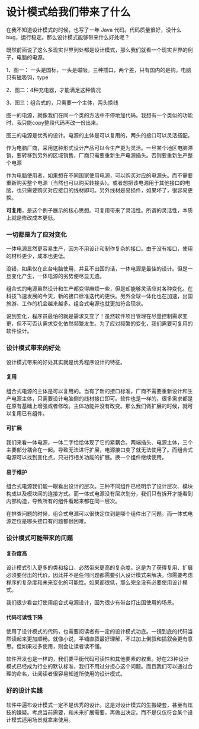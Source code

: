 # 设计模式给我们带来了什么

在我不知道设计模式的时候，也写了一年 Java 代码。代码质量很好，没什么bug，运行稳定。那么设计模式能够带来什么好处呢？

既然前面说了这么多现实世界到处都是设计模式，那么我们就看一个现实世界的例子，电脑的电源。

1、图一： 一头是国标，一头是磁吸。三种插口，两个差，只有国内的是钩。电脑只有磁吸钩，type 

2、图二：4种充电器，才能满足这种情况

3、图三：组合式的，只需要一个主体，两头换线

图一的电源，就像我们在同一个类的方法中不停地加代码。我想有一个类似的功能时，我只能copy整段代码再改一份出来。

图三的电源是优秀的设计。电源的主体是可以复用的，两头的接口可以灵活搭配。

作为电脑厂商，采用这种形式设计产品可以令生产更为灵活。一旦某个地区电脑滞销，要转移到另外的区域销售，厂商只需要重新生产电源插头。否则要重新生产整个电源

作为电脑使用者，如果想在不同国家使用电源，可以购买对应的电源头。而不需要重新购买整个电源（当然也可以购买转接头）。或者想把该电源用于其他接口的电脑，也只需要购买对应接口的线材即可。另外线材是易损件，如果坏了，很容易更换。

**可复用**，是这个例子展示的核心思想。可复用带来了灵活性。所谓的灵活性，本质上就是修改成本更低。

### 一切都是为了应对变化

一体电源显然更容易生产，因为不用设计和制作复杂的接口。由于没有接口，使用的材料更少，成本也更低。

没错，如果仅在此台电脑使用，并且不出国的话，一体电源是最佳的设计。但是一旦变化产生，一体电源的劣势便尽显无遗。

组合式的电源虽然设计和生产都变得麻烦一些，但是却能够灵活应对各种变化。在科技飞速发展的今天，新的接口标准迭代的更快。另外全球一体化也在加速，出国旅游、工作的机会越来越多。组合式电源也就更加符合现状。

说到变化，程序员最怕的就是需求又变了！虽然软件项目管理在尽量控制需求变更，但不可否认需求变化依然频繁发生。为了应对频繁的变化，我们需要可复用的软件设计。

### 设计模式带来的好处

设计模式带来的好处其实就是优秀程序设计的特征。

#### 复用

组合式电源的主体是可以复用的。当有了新的接口标准，厂商不需要重新设计和生产电源主体，只需要设计电脑侧的线材接口即可。软件也是一样的，很多需求都是在原有基础上增强或者修改。主体功能并没有改变。那么我们做扩展的时候，就可以复用已有组件。

#### 可扩展

我们来看一体电源，一体二字恰恰体现了它的紧耦合。两端插头、电源主体，三个主要部分耦合在一起。导致无法进行扩展，电源接口变了就无法使用了。而组合式电源可以找到变化点，只进行相关功能的扩展。换一个组件继续使用。

#### 易于维护

组合式电源我们能一眼看出设计的层次。三种不同组件已经明示了设计层次、模块构成以及模块间的连接方式。而一体式电源没有层次划分，我们只有拆开才能看到内部构造，导致所有的组件看起来都在同一层次。

在排查问题的时候，组合式电源可以很快定位到是哪个组件出了问题。而一体式电源定位是哪头接口有问题都很困难。

### 设计模式可能带来的问题

#### 复杂度高

设计模式引入更多的类和接口，必然带来更高的复杂度。这是为了获得复用、扩展必须要付出的代价。因此并不是任何问题都需要引入设计模式来解决。你需要考虑程序的复杂度和未来变化的可能性。如果都很低，那么完全没有必要使用设计模式。

我们很少看台灯使用组合式电源设计，因为很少有带台灯出国使用的场景。

#### 代码可读性下降

使用了设计模式的代码，也需要阅读者有一定的设计模式功底。一镜到底的代码当然读起来更加顺畅。就像小说，平铺直叙最好理解，不过加上倒叙和插叙会更有意思。但如果过多使用，则会让读者读不懂。

软件开发也是一样的，我们要平衡代码可读性和其他要素的权重。好在23种设计模式已经成为行业的默认标准，我们不用过分担心这个问题。而且我们可以通过合理的命名，让阅读者很容易知道所使用的设计模式。

### 好的设计实践

软件中遍布设计模式一定不是优秀的设计。这是对设计模式的生搬硬套，甚至有炫技的嫌疑。考虑当前需要，和未来扩展需要，再做出决定。而不是仅仅符合某个设计模式适用场景就拿来使用。